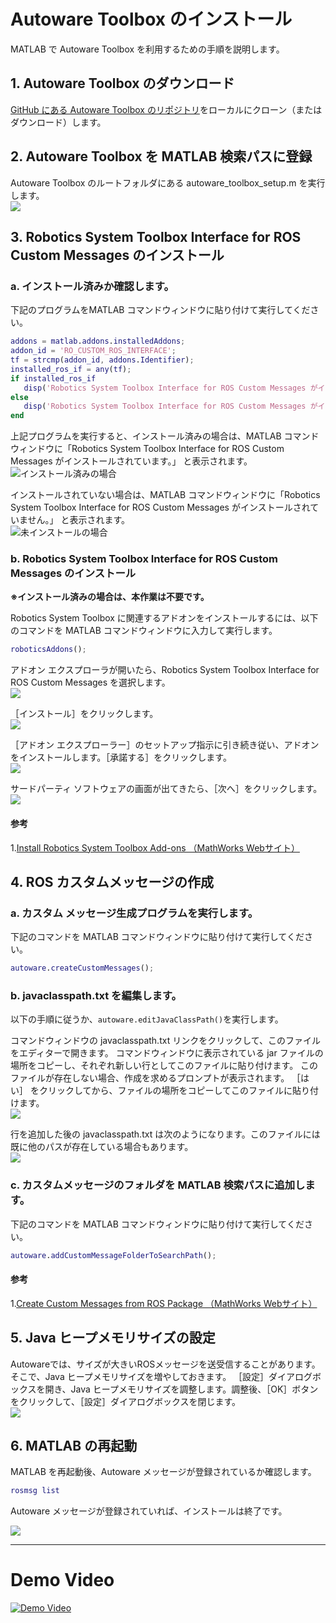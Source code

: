 # Autoware Toolbox のインストール
MATLAB で Autoware Toolbox を利用するための手順を説明します。

## 1. Autoware Toolbox のダウンロード
 [GitHub にある Autoware Toolbox のリポジトリ](https://github.com/CPFL/Autoware_Toolbox)をローカルにクローン（またはダウンロード）します。

## 2. Autoware Toolbox を MATLAB 検索パスに登録
Autoware Toolbox のルートフォルダにある autoware_toolbox_setup.m を実行します。  
![](./images/run_setup.png)  

## 3. Robotics System Toolbox Interface for ROS Custom Messages のインストール
###  a. インストール済みか確認します。
 下記のプログラムをMATLAB コマンドウィンドウに貼り付けて実行してください。  
```MATLAB
addons = matlab.addons.installedAddons;
addon_id = 'RO_CUSTOM_ROS_INTERFACE';
tf = strcmp(addon_id, addons.Identifier);
installed_ros_if = any(tf);
if installed_ros_if
   disp('Robotics System Toolbox Interface for ROS Custom Messages がインストールされています。');
else
   disp('Robotics System Toolbox Interface for ROS Custom Messages がインストールされていません。');
end
```

上記プログラムを実行すると、インストール済みの場合は、MATLAB コマンドウィンドウに「Robotics System Toolbox Interface for ROS Custom Messages がインストールされています。」 と表示されます。  
![インストール済みの場合](./images/installed_message.png) 
  
 インストールされていない場合は、MATLAB コマンドウィンドウに「Robotics System Toolbox Interface for ROS Custom Messages がインストールされていません。」 と表示されます。  
![未インストールの場合](./images/not_installed_message.png)
  
### b. Robotics System Toolbox Interface for ROS Custom Messages のインストール
**※インストール済みの場合は、本作業は不要です。**

Robotics System Toolbox に関連するアドオンをインストールするには、以下のコマンドを MATLAB コマンドウィンドウに入力して実行します。  
```MATLAB
roboticsAddons();
``` 
  
アドオン エクスプローラが開いたら、Robotics System Toolbox Interface for ROS Custom Messages を選択します。  
![](./images/addon_explore.png)
  
［インストール］をクリックします。  
![](./images/install_if_ros_custom_msg.png)
  
［アドオン エクスプローラー］のセットアップ指示に引き続き従い、アドオンをインストールします。［承諾する］をクリックします。  
![](./images/agree_license.png)
  
サードパーティ ソフトウェアの画面が出てきたら、［次へ］をクリックします。  
![](./images/third_party_software.png)

#### 参考
1.[Install Robotics System Toolbox Add-ons （MathWorks Webサイト）](https://www.mathworks.com/help/releases/R2018a/robotics/ug/install-robotics-system-toolbox-support-packages.html)
 
## 4. ROS カスタムメッセージの作成
### a. カスタム メッセージ生成プログラムを実行します。
下記のコマンドを MATLAB コマンドウィンドウに貼り付けて実行してください。  
``` MATLAB
autoware.createCustomMessages();    
```
### b. javaclasspath.txt を編集します。
以下の手順に従うか、`autoware.editJavaClassPath()`を実行します。

コマンドウィンドウの javaclasspath.txt リンクをクリックして、このファイルをエディターで開きます。
コマンドウィンドウに表示されている jar ファイルの場所をコピーし、それぞれ新しい行としてこのファイルに貼り付けます。
このファイルが存在しない場合、作成を求めるプロンプトが表示されます。
［はい］ をクリックしてから、ファイルの場所をコピーしてこのファイルに貼り付けます。  
![](./images/after_rosgenmsg.png)
  
行を追加した後の javaclasspath.txt は次のようになります。このファイルには既に他のパスが存在している場合もあります。    
![](./images/javaclasspath_txt.png) 
  
### c. カスタムメッセージのフォルダを MATLAB 検索パスに追加します。
下記のコマンドを MATLAB コマンドウィンドウに貼り付けて実行してください。  
```MATLAB
autoware.addCustomMessageFolderToSearchPath();
```
#### 参考
1.[Create Custom Messages from ROS Package （MathWorks Webサイト）](https://www.mathworks.com/help/releases/R2018a/robotics/ug/create-custom-messages-from-ros-package.html)

## 5. Java ヒープメモリサイズの設定
Autowareでは、サイズが大きいROSメッセージを送受信することがあります。そこで、Java ヒープメモリサイズを増やしておきます。
［設定］ダイアログボックスを開き、Java ヒープメモリサイズを調整します。調整後、［OK］ボタンをクリックして、［設定］ダイアログボックスを閉じます。  
![](./images/java_heap_memory_preferences.png)

## 6. MATLAB の再起動
MATLAB を再起動後、Autoware メッセージが登録されているか確認します。  
```MATLAB
rosmsg list
```
Autoware メッセージが登録されていれば、インストールは終了です。 

![](./images/autoware_messages.png)

---
# Demo Video
[![Demo Video](https://i.ytimg.com/vi/585bJhutSYc/sddefault.jpg)](https://youtu.be/585bJhutSYc)